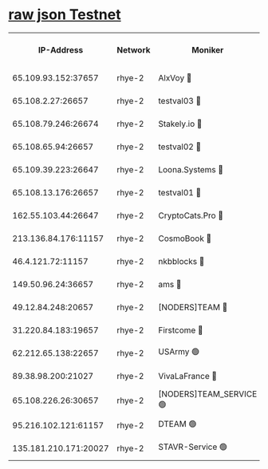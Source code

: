 
[raw json Testnet](https://rpc-check.quickt.stavr.tech/quickt/rpc-quickt-result.json)
=


<table><tr><th>IP-Address</th><th>Network</th><th>Moniker</th><th>Latest Block Height</th><th>Earliest Block Height</th><th>Catching Up</th><th>Tx Index</th><th>Voting Power</th><th>Scan Time</th></tr><tr><td>65.109.93.152:37657</td><td>rhye-2</td><td>AlxVoy 🔴</td><td>276680</td><td>1</td><td>False</td><td>on</td><td>144071</td><td>2024-01-10T19:44:10.401375759UTC</td></tr><tr><td>65.108.2.27:26657</td><td>rhye-2</td><td>testval03 🔴</td><td>276681</td><td>1</td><td>False</td><td>on</td><td>11002050</td><td>2024-01-10T19:44:13.602830640UTC</td></tr><tr><td>65.108.79.246:26674</td><td>rhye-2</td><td>Stakely.io 🔴</td><td>276682</td><td>1</td><td>False</td><td>on</td><td>10010</td><td>2024-01-10T19:44:18.072114363UTC</td></tr><tr><td>65.108.65.94:26657</td><td>rhye-2</td><td>testval02 🔴</td><td>276682</td><td>1</td><td>False</td><td>on</td><td>11002050</td><td>2024-01-10T19:44:20.888372322UTC</td></tr><tr><td>65.109.39.223:26647</td><td>rhye-2</td><td>Loona.Systems 🔴</td><td>276683</td><td>1</td><td>False</td><td>off</td><td>86949</td><td>2024-01-10T19:44:23.272735115UTC</td></tr><tr><td>65.108.13.176:26657</td><td>rhye-2</td><td>testval01 🔴</td><td>276683</td><td>1</td><td>False</td><td>on</td><td>13082010</td><td>2024-01-10T19:44:23.953249240UTC</td></tr><tr><td>162.55.103.44:26647</td><td>rhye-2</td><td>CryptoCats.Pro 🔴</td><td>276689</td><td>1</td><td>False</td><td>off</td><td>9999</td><td>2024-01-10T19:44:56.360680216UTC</td></tr><tr><td>213.136.84.176:11157</td><td>rhye-2</td><td>CosmoBook 🔴</td><td>276688</td><td>65301</td><td>False</td><td>off</td><td>1528057</td><td>2024-01-10T19:44:49.925637259UTC</td></tr><tr><td>46.4.121.72:11157</td><td>rhye-2</td><td>nkbblocks 🔴</td><td>276679</td><td>70101</td><td>False</td><td>off</td><td>81491</td><td>2024-01-10T19:44:05.594579076UTC</td></tr><tr><td>149.50.96.24:36657</td><td>rhye-2</td><td>ams 🔴</td><td>276686</td><td>133501</td><td>False</td><td>on</td><td>10786</td><td>2024-01-10T19:44:39.402577176UTC</td></tr><tr><td>49.12.84.248:20657</td><td>rhye-2</td><td>[NODERS]TEAM 🔴</td><td>276685</td><td>146001</td><td>False</td><td>on</td><td>59690</td><td>2024-01-10T19:44:36.921147596UTC</td></tr><tr><td>31.220.84.183:19657</td><td>rhye-2</td><td>Firstcome 🔴</td><td>276681</td><td>165001</td><td>False</td><td>off</td><td>724902</td><td>2024-01-10T19:44:13.186421635UTC</td></tr><tr><td>62.212.65.138:22657</td><td>rhye-2</td><td>USArmy 🟢</td><td>276681</td><td>198001</td><td>False</td><td>on</td><td>0</td><td>2024-01-10T19:44:12.797282970UTC</td></tr><tr><td>89.38.98.200:21027</td><td>rhye-2</td><td>VivaLaFrance 🔴</td><td>276680</td><td>220501</td><td>False</td><td>off</td><td>10000</td><td>2024-01-10T19:44:07.990851817UTC</td></tr><tr><td>65.108.226.26:30657</td><td>rhye-2</td><td>[NODERS]TEAM_SERVICE 🟢</td><td>276683</td><td>241501</td><td>False</td><td>on</td><td>0</td><td>2024-01-10T19:44:23.596283777UTC</td></tr><tr><td>95.216.102.121:61157</td><td>rhye-2</td><td>DTEAM 🟢</td><td>276682</td><td>274501</td><td>False</td><td>on</td><td>0</td><td>2024-01-10T19:44:18.414675665UTC</td></tr><tr><td>135.181.210.171:20027</td><td>rhye-2</td><td>STAVR-Service 🟢</td><td>276685</td><td>274501</td><td>False</td><td>on</td><td>0</td><td>2024-01-10T19:44:34.501966773UTC</td></tr></table>